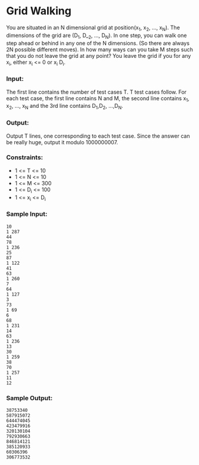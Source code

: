 Grid Walking
============

You are situated in an N dimensional grid at position(x<sub>1</sub>, x<sub>2</sub>, ..., x<sub>N</sub>). The dimensions of the grid are (D<sub>1</sub>, D_<sub>2</sub>, ..., D<sub>N</sub>). In one step, you can walk one step ahead or behind in any one of the N dimensions. (So there are always 2N possible different moves). In how many ways can you take M steps such that you do not leave the grid at any point? You leave the grid if you for any x<sub>i</sub>, either x<sub>i</sub> <= 0 or x<sub>i</sub> D<sub>i</sub>.

### Input:

The first line contains the number of test cases T. T test cases follow. For each test case, the first line contains N and M, the second line contains x<sub>1</sub>, x<sub>2</sub>, ..., x<sub>N</sub> and the 3rd line contains D<sub>1</sub>,D<sub>2</sub>, ...,D<sub>N</sub>.

### Output:

Output T lines, one corresponding to each test case. Since the answer can be really huge, output it modulo 1000000007.

### Constraints:

* 1 <= T <= 10
* 1 <= N <= 10
* 1 <= M <= 300
* 1 <= D<sub>i</sub> <= 100
* 1 <= x<sub>i</sub> <= D<sub>i</sub>

### Sample Input:

    10
    1 287
    44
    78
    1 236
    25
    87
    1 122
    41
    63
    1 260
    7
    64
    1 127
    3
    73
    1 69
    6
    68
    1 231
    14
    63
    1 236
    13
    30
    1 259
    38
    70
    1 257
    11
    12

### Sample Output:

    38753340
    587915072
    644474045
    423479916
    320130104
    792930663
    846814121
    385120933
    60306396
    306773532
